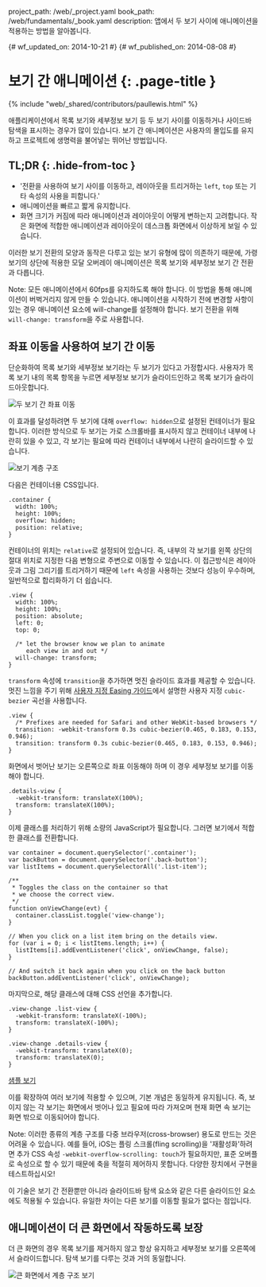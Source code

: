project_path: /web/_project.yaml
book_path: /web/fundamentals/_book.yaml
description: 앱에서 두 보기 사이에 애니메이션을 적용하는 방법을 알아봅니다.

{# wf_updated_on: 2014-10-21 #}
{# wf_published_on: 2014-08-08 #}

# 보기 간 애니메이션 {: .page-title }

{% include "web/_shared/contributors/paullewis.html" %}


애플리케이션에서 목록 보기와 세부정보 보기 등 두 보기 사이를 이동하거나 사이드바 탐색을 표시하는 경우가 많이 있습니다. 보기 간 애니메이션은 사용자의 몰입도를 유지하고 프로젝트에 생명력을 불어넣는 뛰어난 방법입니다.

## TL;DR {: .hide-from-toc }
- '전환을 사용하여 보기 사이를 이동하고, 레이아웃을 트리거하는 <code>left</code>, <code>top</code> 또는 기타 속성의 사용을 피합니다.'
- 애니메이션을 빠르고 짧게 유지합니다.
- 화면 크기가 커짐에 따라 애니메이션과 레이아웃이 어떻게 변하는지 고려합니다. 작은 화면에 적합한 애니메이션과 레이아웃이 데스크톱 화면에서 이상하게 보일 수 있습니다.


이러한 보기 전환의 모양과 동작은 다루고 있는 보기 유형에 많이 의존하기 때문에, 가령 보기의 상단에 적용한 모달 오버레이 애니메이션은 목록 보기와 세부정보 보기 간 전환과 다릅니다.

Note: 모든 애니메이션에서 60fps를 유지하도록 해야 합니다. 이 방법을 통해 애니메이션이 버벅거리지 않게 만들 수 있습니다. 애니메이션을 시작하기 전에 변경할 사항이 있는 경우 애니메이션 요소에 will-change를 설정해야 합니다. 보기 전환을 위해 <code>will-change: transform</code>을 주로 사용합니다.

##  좌표 이동을 사용하여 보기 간 이동

단순화하여 목록 보기와 세부정보 보기라는 두 보기가 있다고 가정합시다. 사용자가 목록 보기 내의 목록 항목을 누르면 세부정보 보기가 슬라이드인하고 목록 보기가 슬라이드아웃합니다.

<img src="images/view-translate.gif" alt="두 보기 간 좌표 이동" />

이 효과를 달성하려면 두 보기에 대해 `overflow: hidden`으로 설정된 컨테이너가 필요합니다. 이러한 방식으로 두 보기는 가로 스크롤바를 표시하지 않고 컨테이너 내부에 나란히 있을 수 있고, 각 보기는 필요에 따라 컨테이너 내부에서 나란히 슬라이드할 수 있습니다.

<img src="images/container-two-views.svg" alt="보기 계층 구조" />

다음은 컨테이너용 CSS입니다.


    .container {
      width: 100%;
      height: 100%;
      overflow: hidden;
      position: relative;
    }
    

컨테이너의 위치는 `relative`로 설정되어 있습니다. 즉, 내부의 각 보기를 왼쪽 상단의 절대 위치로 지정한 다음 변형으로 주변으로 이동할 수 있습니다. 이 접근방식은 레이아웃과 그림 그리기를 트리거하기 때문에 `left` 속성을 사용하는 것보다 성능이 우수하며, 일반적으로 합리화하기 더 쉽습니다.


    .view {
      width: 100%;
      height: 100%;
      position: absolute;
      left: 0;
      top: 0;
    
      /* let the browser know we plan to animate
         each view in and out */
      will-change: transform;
    }
    

`transform` 속성에 `transition`을 추가하면 멋진 슬라이드 효과를 제공할 수 있습니다. 멋진 느낌을 주기 위해 [사용자 지정 Easing 가이드](custom-easing.html)에서 설명한 사용자 지정 `cubic-bezier` 곡선을 사용합니다.


    .view {
      /* Prefixes are needed for Safari and other WebKit-based browsers */
      transition: -webkit-transform 0.3s cubic-bezier(0.465, 0.183, 0.153, 0.946);
      transition: transform 0.3s cubic-bezier(0.465, 0.183, 0.153, 0.946);
    }
    

화면에서 벗어난 보기는 오른쪽으로 좌표 이동해야 하며 이 경우 세부정보 보기를 이동해야 합니다.


    .details-view {
      -webkit-transform: translateX(100%);
      transform: translateX(100%);
    }
    

이제 클래스를 처리하기 위해 소량의 JavaScript가 필요합니다. 그러면 보기에서 적합한 클래스를 전환합니다.


    var container = document.querySelector('.container');
    var backButton = document.querySelector('.back-button');
    var listItems = document.querySelectorAll('.list-item');
    
    /**
     * Toggles the class on the container so that
     * we choose the correct view.
     */
    function onViewChange(evt) {
      container.classList.toggle('view-change');
    }
    
    // When you click on a list item bring on the details view.
    for (var i = 0; i < listItems.length; i++) {
      listItems[i].addEventListener('click', onViewChange, false);
    }
    
    // And switch it back again when you click on the back button
    backButton.addEventListener('click', onViewChange);
    

마지막으로, 해당 클래스에 대해 CSS 선언을 추가합니다.


    .view-change .list-view {
      -webkit-transform: translateX(-100%);
      transform: translateX(-100%);
    }
    
    .view-change .details-view {
      -webkit-transform: translateX(0);
      transform: translateX(0);
    }
    

<a href="https://googlesamples.github.io/web-fundamentals/samples/../fundamentals/design-and-ui/animations/inter-view-animation.html">샘플 보기</a>

이를 확장하여 여러 보기에 적용할 수 있으며, 기본 개념은 동일하게 유지됩니다. 즉, 보이지 않는 각 보기는 화면에서 벗어나 있고 필요에 따라 가져오며 현재 화면 속 보기는 화면 밖으로 이동되어야 합니다.

Note: 이러한 종류의 계층 구조를 다중 브라우저(cross-browser) 용도로 만드는 것은 어려울 수 있습니다. 예를 들어, iOS는 플링 스크롤(fling scrolling)을 '재활성화'하려면 추가 CSS 속성 <code>-webkit-overflow-scrolling: touch</code>가 필요하지만, 표준 오버플로 속성으로 할 수 있기 때문에 축을 적절히 제어하지 못합니다. 다양한 장치에서 구현을 테스트하십시오!

이 기술은 보기 간 전환뿐만 아니라 슬라이드바 탐색 요소와 같은 다른 슬라이드인 요소에도 적용될 수 있습니다. 유일한 차이는 다른 보기를 이동할 필요가 없다는 점입니다.

## 애니메이션이 더 큰 화면에서 작동하도록 보장

더 큰 화면의 경우 목록 보기를 제거하지 않고 항상 유지하고 세부정보 보기를 오른쪽에서 슬라이드합니다. 탐색 보기를 다루는 것과 거의 동일합니다.

<img src="images/container-two-views-ls.svg" alt="큰 화면에서 계층 구조 보기" />


